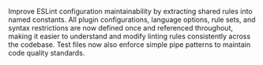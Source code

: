 ---
---

Improve ESLint configuration maintainability by extracting shared rules into named constants. All plugin configurations, language options, rule sets, and syntax restrictions are now defined once and referenced throughout, making it easier to understand and modify linting rules consistently across the codebase. Test files now also enforce simple pipe patterns to maintain code quality standards.
